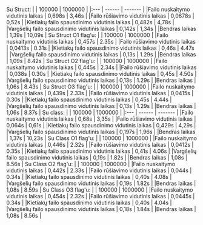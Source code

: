 Su Struct:
|                                              | 100000    | 1000000 |
|:---                                          | ------    | ------- |
|Failo nuskaitymo vidutinis laikas             | 0,698s    |  3,46s  |
|Failo rūšiavimo vidutinis laikas              | 0,0678s   |  0,52s  |
|Kietiakų failo spausdinimo vidutinis laikas   | 0,482s    |  4,78s  |
|Vargšelių failo spausdinimo vidutinis laikas  | 0,142s    |  1,34s  |
|Bendras laikas                                | 1,39s     |  10,09s |
Su Struct O1 flag'u:
|                                              | 100000    | 1000000 |
|Failo nuskaitymo vidutinis laikas             | 0,457s    |  2.35s  |
|Failo rūšiavimo vidutinis laikas              | 0,0413s   |  0.31s  |
|Kietiakų failo spausdinimo vidutinis laikas   | 0,46s     |  4.47s  |
|Vargšelių failo spausdinimo vidutinis laikas  | 0,13s     |  1.29s  |
|Bendras laikas                                | 1,09s     |  8.42s  |
Su Struct O2 flag'u:
|                                              | 100000    | 1000000 |
|Failo nuskaitymo vidutinis laikas             | 0,445s    |  2.34s  |
|Failo rūšiavimo vidutinis laikas              | 0,038s    |  0.30s  |
|Kietiakų failo spausdinimo vidutinis laikas   | 0,45s     |  4.50s  |
|Vargšelių failo spausdinimo vidutinis laikas  | 0,13s     |  1.29s  |
|Bendras laikas                                | 1,06s     |  8.43s  |
Su Struct O3 flag'u:
|                                              | 100000    | 1000000 |
|Failo nuskaitymo vidutinis laikas             | 0,439s    |  2.33s  |
|Failo rūšiavimo vidutinis laikas              | 0,0415s   |  0.30s  |
|Kietiakų failo spausdinimo vidutinis laikas   | 0,45s     |  4.44s  |
|Vargšelių failo spausdinimo vidutinis laikas  | 0,13s     |  1.29s  |
|Bendras laikas                                | 1,06s     |  8.37s  |
Su class:
|                                              | 100000    | 1000000 |
|:---                                          | ------    | ------- |
|Failo nuskaitymo vidutinis laikas             | 0,68s     |  3,35s  |
|Failo rūšiavimo vidutinis laikas              | 0,064s    |  0,61s  |
|Kietiakų failo spausdinimo vidutinis laikas   | 0,429s    |  4,29s  |
|Vargšelių failo spausdinimo vidutinis laikas  | 0,197s    |  1,96s  |
|Bendras laikas                                | 1,37s     |  10,23s |
Su Class O1 flag'u:
|                                              | 100000    | 1000000 |
|Failo nuskaitymo vidutinis laikas             | 0,446s    |  2.32s  |
|Failo rūšiavimo vidutinis laikas              | 0,0412s   |  0.35s  |
|Kietiakų failo spausdinimo vidutinis laikas   | 0,41s     |  4.06s  |
|Vargšelių failo spausdinimo vidutinis laikas  | 0,19s     |  1.82s  |
|Bendras laikas                                | 1,08s     |  8.56s  |
Su Class O2 flag'u:
|                                              | 100000    | 1000000 |
|Failo nuskaitymo vidutinis laikas             | 0,442s    |  2.33s  |
|Failo rūšiavimo vidutinis laikas              | 0,044s    |  0.34s  |
|Kietiakų failo spausdinimo vidutinis laikas   | 0,40s     |  4.08s  |
|Vargšelių failo spausdinimo vidutinis laikas  | 0,19s     |  1.82s  |
|Bendras laikas                                | 1,08s     |  8.59s  |
Su Class O3 flag'u:
|                                              | 100000    | 1000000 |
|Failo nuskaitymo vidutinis laikas             | 0,454s    |  2.32s  |
|Failo rūšiavimo vidutinis laikas              | 0,0445s   |  0.34s  |
|Kietiakų failo spausdinimo vidutinis laikas   | 0,40s     |  4.04s  |
|Vargšelių failo spausdinimo vidutinis laikas  | 0,18s     |  1.84s  |
|Bendras laikas                                | 1,08s     |  8.56s  |
